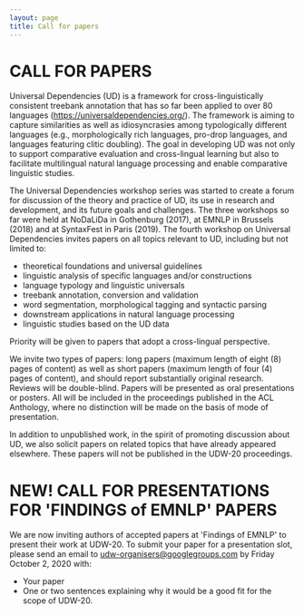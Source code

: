 ```yaml
---
layout: page
title: Call for papers
---
```


# CALL FOR PAPERS

Universal Dependencies (UD) is a framework for cross-linguistically consistent treebank annotation that has so far been applied to over 80 languages (<https://universaldependencies.org/>). The framework is aiming to capture similarities as well as idiosyncrasies among typologically different languages (e.g., morphologically rich languages, pro-drop languages, and languages featuring clitic doubling). The goal in developing UD was not only to support comparative evaluation and cross-lingual learning but also to facilitate multilingual natural language processing and enable comparative linguistic studies.

The Universal Dependencies workshop series was started to create a forum for discussion of the theory and practice of UD, its use in research and development, and its future goals and challenges. The three workshops so far were held at NoDaLiDa in Gothenburg (2017), at EMNLP in Brussels (2018) and at SyntaxFest in Paris (2019). The fourth workshop on Universal Dependencies invites papers on all topics relevant to UD, including but not limited to:

- theoretical foundations and universal guidelines
- linguistic analysis of specific languages and/or constructions
- language typology and linguistic universals
- treebank annotation, conversion and validation
- word segmentation, morphological tagging and syntactic parsing
- downstream applications in natural language processing
- linguistic studies based on the UD data

Priority will be given to papers that adopt a cross-lingual perspective.

We invite two types of papers: long papers (maximum length of eight (8) pages of content) as well as short papers (maximum length of four (4) pages of content), and should report substantially original research. Reviews will be double-blind. Papers will be presented as oral presentations or posters. All will be included in the proceedings published in the ACL Anthology, where no distinction will be made on the basis of mode of presentation.

In addition to unpublished work, in the spirit of promoting discussion about UD, we also solicit papers on related topics that have already appeared elsewhere. These papers will not be published in the UDW-20 proceedings.

# NEW! CALL FOR PRESENTATIONS FOR 'FINDINGS of EMNLP' PAPERS 

We are now inviting authors of accepted papers at 'Findings of EMNLP' to present their work at UDW-20. To submit your paper for a presentation slot, please send an email to <a href="mailto:udw-organisers@googlegroups.com">udw-organisers@googlegroups.com</a> by Friday October 2, 2020 with:

- Your paper
- One or two sentences explaining why it would be a good fit for the scope of UDW-20.
